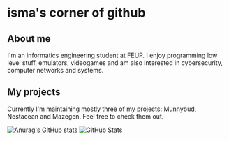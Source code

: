# isma's corner of github

## About me
I'm an informatics engineering student at FEUP. I enjoy programming low level stuff, emulators, videogames and am also interested in cybersecurity, computer networks and systems.

## My projects
Currently I'm maintaining mostly three of my projects: Munnybud, Nestacean and Mazegen. Feel free to check them out.

[![Anurag's GitHub stats](https://github-readme-stats.vercel.app/api?username=isma-moniz&show_icons=true&theme=dracula)](https://github.com/anuraghazra/github-readme-stats)
![GitHub Stats](https://github-readme-stats.vercel.app/api/top-langs/?username=isma-moniz&theme=merko&show_icons=true&hide_border=true&layout=compact)
